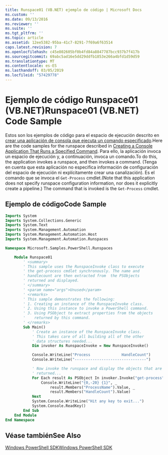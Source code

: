 ```yaml
---
title: Runspace01 (VB.NET) ejemplo de código | Microsoft Docs
ms.custom: ''
ms.date: 09/13/2016
ms.reviewer: ''
ms.suite: ''
ms.tgt_pltfrm: ''
ms.topic: article
ms.assetid: 12ee5382-95ba-41c7-8291-7f69a6f63514
caps.latest.revision: 7
ms.openlocfilehash: c45e802605bf0b4fd84a8847787bcc937b7f417b
ms.sourcegitcommit: 69abc5ad16e5dd29ddfb1853e266a4bfd1d59d59
ms.translationtype: MT
ms.contentlocale: es-ES
ms.lasthandoff: 03/05/2019
ms.locfileid: "57429778"
---
```

# <a name="runspace01-vbnet-code-sample"></a><span data-ttu-id="cc408-102">Ejemplo de código Runspace01 (VB.NET)</span><span class="sxs-lookup"><span data-stu-id="cc408-102">Runspace01 (VB.NET) Code Sample</span></span>

<span data-ttu-id="cc408-103">Estos son los ejemplos de código para el espacio de ejecución descrito en [crear una aplicación de consola que ejecuta un comando especificado](http://msdn.microsoft.com/en-us/793a6570-a072-4799-840b-172f28ce620e).</span><span class="sxs-lookup"><span data-stu-id="cc408-103">Here are the code samples for the runspace described in [Creating a Console Application That Runs a Specified Command](http://msdn.microsoft.com/en-us/793a6570-a072-4799-840b-172f28ce620e).</span></span> <span data-ttu-id="cc408-104">Para ello, la aplicación invoca un espacio de ejecución y, a continuación, invoca un comando.</span><span class="sxs-lookup"><span data-stu-id="cc408-104">To do this, the application invokes a runspace, and then invokes a command.</span></span> <span data-ttu-id="cc408-105">(Tenga en cuenta que esta aplicación no especifica información de configuración del espacio de ejecución ni explícitamente crear una canalización). Es el comando que se invoca el `Get-Process` cmdlet.</span><span class="sxs-lookup"><span data-stu-id="cc408-105">(Note that this application does not specify runspace configuration information, nor does it explicitly create a pipeline.) The command that is invoked is the `Get-Process` cmdlet.</span></span>

## <a name="code-sample"></a><span data-ttu-id="cc408-106">Ejemplo de código</span><span class="sxs-lookup"><span data-stu-id="cc408-106">Code Sample</span></span>

```vb
Imports System
Imports System.Collections.Generic
Imports System.Text
Imports System.Management.Automation
Imports System.Management.Automation.Host
Imports System.Management.Automation.Runspaces

Namespace Microsoft.Samples.PowerShell.Runspaces

    Module Runspace01
        ' <summary>
        ' This sample uses the RunspaceInvoke class to execute
        ' the get-process cmdlet synchronously. The name and
        ' handlecount are then extracted from  the PSObjects
        ' returned and displayed.
        ' </summary>
        ' <param name="args">Unused</param>
        ' <remarks>
        ' This sample demonstrates the following:
        ' 1. Creating an instance of the RunspaceInvoke class.
        ' 2. Using this instance to invoke a PowerShell command.
        ' 3. Using PSObject to extract properties from the objects
        '    returned by this command.
        ' </remarks>
        Sub Main()
            ' Create an instance of the RunspaceInvoke class.
            ' This takes care of all building all of the other
            ' data structures needed...
            Dim invoker As RunspaceInvoke = New RunspaceInvoke()

            Console.WriteLine("Process              HandleCount")
            Console.WriteLine("--------------------------------")

            ' Now invoke the runspace and display the objects that are
            ' returned...
            For Each result As PSObject In invoker.Invoke("get-process")
                Console.WriteLine("{0,-20} {1}", _
                    result.Members("ProcessName").Value, _
                    result.Members("HandleCount").Value)
            Next
            System.Console.WriteLine("Hit any key to exit...")
            System.Console.ReadKey()
        End Sub
    End Module
End Namespace
```

<!-- TODO!!!: [!code-csharp[Runspace01.vb](../../powershell-sdk-samples/SDK-2.0/vb/Runspace01/Runspace01.vb#L09-L53 "Runspace01.vb")] -->

## <a name="see-also"></a><span data-ttu-id="cc408-107">Véase también</span><span class="sxs-lookup"><span data-stu-id="cc408-107">See Also</span></span>

[<span data-ttu-id="cc408-108">Windows PowerShell SDK</span><span class="sxs-lookup"><span data-stu-id="cc408-108">Windows PowerShell SDK</span></span>](../windows-powershell-reference.md)